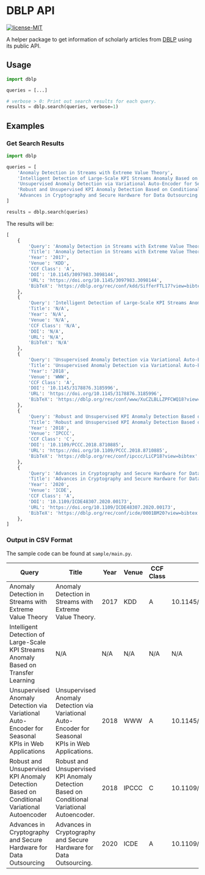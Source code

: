 # DBLP API

[![license-MIT](https://img.shields.io/badge/license-MIT-green)](https://github.com/AlumiK/dblp-api/blob/main/LICENSE)

A helper package to get information of scholarly articles from [DBLP](https://dblp.uni-trier.de/) using its public API.

## Usage

```python
import dblp

queries = [...]

# verbose > 0: Print out search results for each query.
results = dblp.search(queries, verbose=1)
```

## Examples

### Get Search Results

```python
import dblp

queries = [
    'Anomaly Detection in Streams with Extreme Value Theory',
    'Intelligent Detection of Large-Scale KPI Streams Anomaly Based on Transfer Learning',
    'Unsupervised Anomaly Detection via Variational Auto-Encoder for Seasonal KPIs in Web Applications',
    'Robust and Unsupervised KPI Anomaly Detection Based on Conditional Variational Autoencoder',
    'Advances in Cryptography and Secure Hardware for Data Outsourcing',
]

results = dblp.search(queries)
```

The results will be:

```python
[
    {
        'Query': 'Anomaly Detection in Streams with Extreme Value Theory',
        'Title': 'Anomaly Detection in Streams with Extreme Value Theory.',
        'Year': '2017',
        'Venue': 'KDD',
        'CCF Class': 'A',
        'DOI': '10.1145/3097983.3098144',
        'URL': 'https://doi.org/10.1145/3097983.3098144',
        'BibTeX': 'https://dblp.org/rec/conf/kdd/SifferFTL17?view=bibtex'
    },
    {
        'Query': 'Intelligent Detection of Large-Scale KPI Streams Anomaly Based on Transfer Learning',
        'Title': 'N/A',
        'Year': 'N/A',
        'Venue': 'N/A',
        'CCF Class': 'N/A',
        'DOI': 'N/A',
        'URL': 'N/A',
        'BibTeX': 'N/A'
    },
    {
        'Query': 'Unsupervised Anomaly Detection via Variational Auto-Encoder for Seasonal KPIs in Web Applications',
        'Title': 'Unsupervised Anomaly Detection via Variational Auto-Encoder for Seasonal KPIs in Web Applications.',
        'Year': '2018',
        'Venue': 'WWW',
        'CCF Class': 'A',
        'DOI': '10.1145/3178876.3185996',
        'URL': 'https://doi.org/10.1145/3178876.3185996',
        'BibTeX': 'https://dblp.org/rec/conf/www/XuCZLBLLZPFCWQ18?view=bibtex'
    },
    {
        'Query': 'Robust and Unsupervised KPI Anomaly Detection Based on Conditional Variational Autoencoder',
        'Title': 'Robust and Unsupervised KPI Anomaly Detection Based on Conditional Variational Autoencoder.',
        'Year': '2018',
        'Venue': 'IPCCC',
        'CCF Class': 'C',
        'DOI': '10.1109/PCCC.2018.8710885',
        'URL': 'https://doi.org/10.1109/PCCC.2018.8710885',
        'BibTeX': 'https://dblp.org/rec/conf/ipccc/LiCP18?view=bibtex'
    },
    {
        'Query': 'Advances in Cryptography and Secure Hardware for Data Outsourcing',
        'Title': 'Advances in Cryptography and Secure Hardware for Data Outsourcing.',
        'Year': '2020',
        'Venue': 'ICDE',
        'CCF Class': 'A',
        'DOI': '10.1109/ICDE48307.2020.00173',
        'URL': 'https://doi.org/10.1109/ICDE48307.2020.00173',
        'BibTeX': 'https://dblp.org/rec/conf/icde/0001BM20?view=bibtex'
    },
]
```

### Output in CSV Format

The sample code can be found at `sample/main.py`.

| Query | Title | Year | Venue | CCF Class | DOI | URL | BibTeX |
| - | - | - | - | - | - | - | - |
| Anomaly Detection in Streams with Extreme Value Theory | Anomaly Detection in Streams with Extreme Value Theory. | 2017 | KDD | A | 10.1145/3097983.3098144 | https://doi.org/10.1145/3097983.3098144 | https://dblp.org/rec/conf/kdd/SifferFTL17?view=bibtex |
| Intelligent Detection of Large-Scale KPI Streams Anomaly Based on Transfer Learning | N/A | N/A | N/A | N/A | N/A | N/A | N/A |
| Unsupervised Anomaly Detection via Variational Auto-Encoder for Seasonal KPIs in Web Applications | Unsupervised Anomaly Detection via Variational Auto-Encoder for Seasonal KPIs in Web Applications. | 2018 | WWW | A | 10.1145/3178876.3185996 | https://doi.org/10.1145/3178876.3185996 | https://dblp.org/rec/conf/www/XuCZLBLLZPFCWQ18?view=bibtex |
| Robust and Unsupervised KPI Anomaly Detection Based on Conditional Variational Autoencoder | Robust and Unsupervised KPI Anomaly Detection Based on Conditional Variational Autoencoder. | 2018 | IPCCC | C | 10.1109/PCCC.2018.8710885 | https://doi.org/10.1109/PCCC.2018.8710885 | https://dblp.org/rec/conf/ipccc/LiCP18?view=bibtex |
| Advances in Cryptography and Secure Hardware for Data Outsourcing | Advances in Cryptography and Secure Hardware for Data Outsourcing. | 2020 | ICDE | A | 10.1109/ICDE48307.2020.00173 | https://doi.org/10.1109/ICDE48307.2020.00173 | https://dblp.org/rec/conf/icde/0001BM20?view=bibtex |

